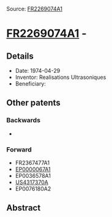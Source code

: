 Source: [FR2269074A1](https://patents.google.com/patent/FR2269074A1)

# [FR2269074A1](FR2269074A1.md) - 

## Details

* Date: 1974-04-29
* Inventor: Realisations Ultrasoniques
* Beneficiary: 

## Other patents

### Backwards
 * 
### Forward
 * FR2367477A1
 * [EP0000067A1](EP0000067A1.md)
 * EP0036578A1
 * [US4317370A](US4317370A.md)
 * EP0076180A2
## Abstract

